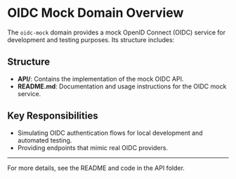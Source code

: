 # OIDC Mock Domain Overview

The `oidc-mock` domain provides a mock OpenID Connect (OIDC) service for development and testing purposes. Its structure includes:

## Structure

- **API/**: Contains the implementation of the mock OIDC API.
- **README.md**: Documentation and usage instructions for the OIDC mock service.

## Key Responsibilities
- Simulating OIDC authentication flows for local development and automated testing.
- Providing endpoints that mimic real OIDC providers.

---

For more details, see the README and code in the API folder.

